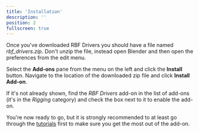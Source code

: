 ```yaml
---
title: 'Installation'
description: ''
position: 2
fullscreen: true
---
```


Once you've downloaded RBF Drivers you should have a file named *rbf_drivers.zip*. Don't unzip the file, instead open Blender and then open the preferences from the edit menu.

Select the **Add-ons** pane from the menu on the left and click the **Install** button. Navigate to the location of the downloaded zip file and click **Install Add-on**.

If it's not already shown, find the *RBF Drivers* add-on in the list of add-ons (it's in the *Rigging* category) and check the box next to it to enable the add-on.

You're now ready to go, but it is strongly recommended to at least go through the [tutorials](/tutorials/getting-started) first to make sure you get the most out of the add-on.
